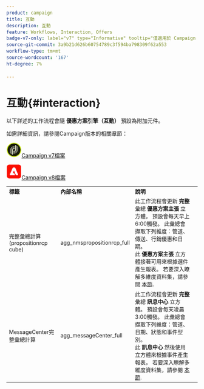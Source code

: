 ```yaml
---
product: campaign
title: 互動
description: 互動
feature: Workflows, Interaction, Offers
badge-v7-only: label="v7" type="Informative" tooltip="僅適用於 Campaign Classic v7"
source-git-commit: 3a9b21d626b60754789c3f594ba798309f62a553
workflow-type: tm+mt
source-wordcount: '167'
ht-degree: 7%

---
```



# 互動{#interaction}



以下詳述的工作流程會隨 **優惠方案引擎（互動）** 預設為附加元件。

如需詳細資訊，請參閱Campaign版本的相關章節：

![](assets/do-not-localize/v7.jpeg)[Campaign v7檔案](../../interaction/using/interaction-and-offer-management.md)

![](assets/do-not-localize/v8.png)[Campaign v8檔案](https://experienceleague.adobe.com/docs/campaign/campaign-v8/send/interaction/interaction.html)


<table> 
 <tbody> 
  <tr> 
   <td> <strong>標籤</strong><br /> </td> 
   <td> <strong>內部名稱</strong><br /> </td> 
   <td> <strong>說明</strong><br /> </td> 
  </tr> 
  <tr> 
   <td> <span class="uicontrol">完整彙總計算(propositionrcp cube)</span> <br /> </td> 
   <td> <span class="uicontrol">agg_nmspropositionrcp_full</span> <br /> </td> 
   <td> 此工作流程會更新 <strong>完整</strong> 彙總 <strong>優惠方案主張</strong> 立方體。 預設會每天早上6:00觸發。 此彙總會擷取下列維度：管道、傳送、行銷優惠和日期。<br /> 此 <strong>優惠方案主張</strong> 立方體接著可用來根據選件產生報表。 若要深入瞭解多維度資料集，請參閱 <a href="../../reporting/using/ac-cubes.md">本節</a>.<br /> </td> 
  </tr> 
   <tr> 
   <td> <span class="uicontrol">MessageCenter完整彙總計算</span> <br /> </td> 
   <td> <span class="uicontrol">agg_messageCenter_full</span> <br /> </td> 
   <td> 此工作流程會更新 <strong>完整</strong> 彙總 <strong>訊息中心</strong> 立方體。 預設會每天凌晨3:00觸發。 此彙總會擷取下列維度：管道、日期、狀態和事件型別。<br /> 此 <strong>訊息中心</strong> 然後使用立方體來根據事件產生報表。 若要深入瞭解多維度資料集，請參閱 <a href="../../reporting/using/ac-cubes.md">本節</a>.<br /> </td> 
   <td> <br /> </td> 
  </tr> 
 </tbody> 
</table>

